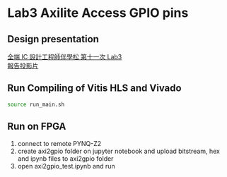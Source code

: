 # Lab3 Axilite Access GPIO pins
## Design presentation
[全端 IC 設計工程師伴學松 第十一次 Lab3](https://www.youtube.com/watch?v=OU76cC8wIq4&list=PL5CoDA0gtOHVgDr9OcUw00fQ-8MOtTz4a&index=13&pp=gAQBiAQB)  
[報告投影片](https://github.com/bol-edu/caravel-soc_fpga-lab/blob/main/lab3/doc/Caravel%20FPGA%20Lab%203%20Implement%20-Axilite.pptx)

## Run Compiling of Vitis HLS and Vivado
```sh
source run_main.sh
```

## Run on FPGA
1. connect to remote PYNQ-Z2
2. create axi2gpio folder on jupyter notebook and upload bitstream, hex and ipynb files to axi2gpio folder
3. open axi2gpio_test.ipynb and run

